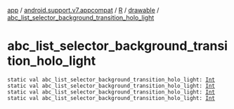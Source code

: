 [app](../../../index.md) / [android.support.v7.appcompat](../../index.md) / [R](../index.md) / [drawable](index.md) / [abc_list_selector_background_transition_holo_light](.)

# abc_list_selector_background_transition_holo_light

`static val abc_list_selector_background_transition_holo_light: `[`Int`](https://kotlinlang.org/api/latest/jvm/stdlib/kotlin/-int/index.html)
`static val abc_list_selector_background_transition_holo_light: `[`Int`](https://kotlinlang.org/api/latest/jvm/stdlib/kotlin/-int/index.html)
`static val abc_list_selector_background_transition_holo_light: `[`Int`](https://kotlinlang.org/api/latest/jvm/stdlib/kotlin/-int/index.html)
`static val abc_list_selector_background_transition_holo_light: `[`Int`](https://kotlinlang.org/api/latest/jvm/stdlib/kotlin/-int/index.html)
